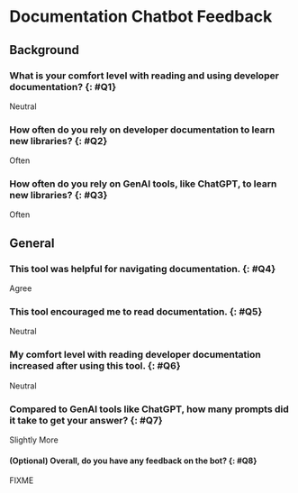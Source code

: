 # Documentation Chatbot Feedback

## Background

### What is your comfort level with reading and using developer documentation? {: #Q1}
Neutral

### How often do you rely on developer documentation to learn new libraries? {: #Q2}
Often

### How often do you rely on GenAI tools, like ChatGPT, to learn new libraries? {: #Q3}
Often

## General

### This tool was helpful for navigating documentation. {: #Q4}
Agree

### This tool encouraged me to read documentation. {: #Q5}
Neutral

### My comfort level with reading developer documentation increased after using this tool. {: #Q6}
Neutral

### Compared to GenAI tools like ChatGPT, how many prompts did it take to get your answer? {: #Q7}
Slightly More

#### (Optional) Overall, do you have any feedback on the bot? {: #Q8}
FIXME